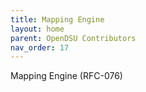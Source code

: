 ```yaml
---
title: Mapping Engine 
layout: home
parent: OpenDSU Contributors
nav_order: 17
---
```


Mapping Engine (RFC-076)